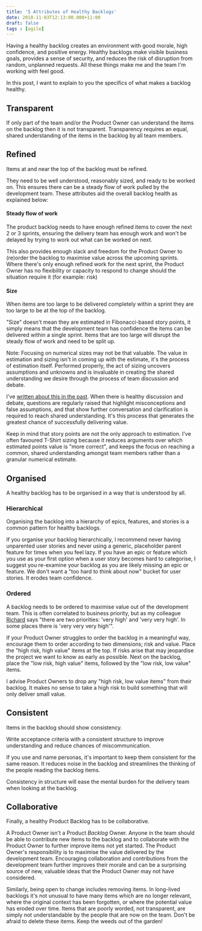 ```yaml
---
title: '5 Attributes of Healthy Backlogs'
date: 2018-11-03T12:13:00.000+11:00
draft: false
tags : [agile]
---
```

Having a healthy backlog creates an environment with good morale, high confidence, and positive energy. Healthy backlogs make visible business goals, provides a sense of security, and reduces the risk of disruption from random, unplanned requests. All these things make me and the team I'm working with feel good.

In this post, I want to explain to you the specifics of what makes a backlog healthy.

## Transparent
If only part of the team and/or the Product Owner can understand the items on the backlog then it is not transparent. Transparency requires an equal, shared understanding of the items in the backlog by all team members.

## Refined
Items at and near the top of the backlog must be refined.

They need to be well understood, reasonably sized, and ready to be worked on. This ensures there can be a steady flow of work pulled by the development team. These attributes aid the overall backlog health as explained below:

#### Steady flow of work
The product backlog needs to have enough refined items to cover the next 2 or 3 sprints, ensuring the delivery team has enough work and won't be delayed by trying to work out what can be worked on next.

This also provides enough slack and freedom for the Product Owner to (re)order the backlog to maximise value across the upcoming sprints. Where there's only enough refined work for the next sprint, the Product Owner has no flexibility or capacity to respond to change should the situation require it (for example: risk)  

#### Size
When items are too large to be delivered completely within a sprint they are too large to be at the top of the backlog.

"Size" doesn't mean they are estimated in Fibonacci-based story points, it simply means that the development team has confidence the items can be delivered within a single sprint. Items that are too large will disrupt the steady flow of work and need to be split up.

Note: Focusing on numerical sizes may not be that valuable. The value in estimation and sizing isn't in coming up with the estimate, it's the process of estimation itself. Performed properly, the act of sizing uncovers assumptions and unknowns and is invaluable in creating the shared understanding we desire through the process of team discussion and debate.

I've [written about this in the past](/2018/02/3-2-1---reveal-points.-the-true-value-of-poker-sizing/). When there is healthy discussion and debate, questions are regularly raised that highlight misconceptions and false assumptions, and that show further conversation and clarification is required to reach shared understanding. It's this process that generates the greatest chance of successfully delivering value.

Keep in mind that story points are not the only approach to estimation. I've often favoured T-Shirt sizing because it reduces arguments over which estimated points value is "more correct", and keeps the focus on reaching a common, shared understanding amongst team members rather than a granular numerical estimate.

## Organised
A healthy backlog has to be organised in a way that is understood by all.

### Hierarchical
Organising the backlog into a hierarchy of epics, features, and stories is a common pattern for healthy backlogs.

If you organise your backlog hierarchically, I recommend never having unparented user stories and never using a generic, placeholder parent feature for times when you feel lazy. If you have an epic or feature which you use as your first option when a user story becomes hard to categorise, I suggest you re-examine your backlog as you are likely missing an epic or feature. We don't want a "too hard to think about now" bucket for user stories. It erodes team confidence.

### Ordered
A backlog needs to be ordered to maximise value out of the development team. This is often correlated to business priority, but as my colleague [Richard](https://www.richard-banks.org/) says "there are two priorities: 'very high' and 'very very high'. In some places there is 'very very very high'".

If your Product Owner struggles to order the backlog in a meaningful way, encourage them to order according to two dimensions; risk and value. Place the "high risk, high value" items at the top. If risks arise that may jeopardise the project we want to know as early as possible. Next on the backlog, place the "low risk, high value" items, followed by the "low risk, low value" items.

I advise Product Owners to drop any "high risk, low value items" from their backlog. It makes no sense to take a high risk to build something that will only deliver small value. 

## Consistent
Items in the backlog should show consistency.

Write acceptance criteria with a consistent structure to improve understanding and reduce chances of miscommunication.

If you use and name personas, it's important to keep them consistent for the same reason. It reduces noise in the backlog and streamlines the thinking of the people reading the backlog items.

Consistency in structure will ease the mental burden for the delivery team when looking at the backlog.

## Collaborative
Finally, a healthy Product Backlog has to be collaborative.

A Product Owner isn't a Product _Backlog_ Owner. Anyone in the team should be able to contribute new items to the backlog and to collaborate with the Product Owner to further improve items not yet started. The Product Owner's responsibility is to maximise the value delivered by the development team. Encouraging collaboration and contributions from the development team further improves their morale and can be a surprising source of new, valuable ideas that the Product Owner may not have considered.

Similarly, being open to change includes removing items. In long-lived backlogs it's not unusual to have many items which are no longer relevant, where the original context has been forgotten, or where the potential value has eroded over time. Items that are poorly worded, not transparent, are simply not understandable by the people that are now on the team. Don't be afraid to delete these items. Keep the weeds out of the garden!
